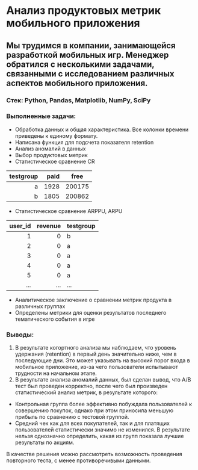 # Анализ продуктовых метрик мобильного приложения
## Мы трудимся в компании, занимающейся разработкой мобильных игр. Менеджер обратился с несколькими задачами, связанными с исследованием различных аспектов мобильного приложения.
### Стек: Python, Pandas, Matplotlib, NumPy, SciPy
### Выполненные задачи:
+ Обработка данных и общая характеристика. Все колонки времени приведены к единому формату.
+ Написана функция для подсчета показателя retention
+ Анализ аномалий в данных
+ Выбор продуктовых метрик
+ Статистическое сравнение CR
 
| testgroup	| paid	| free |
|-------------:|------------:|----------------------|
|	a	| 1928 |	200175 |
|	b	| 1805	| 200862 |

+ Статистическое сравнение ARPPU, ARPU

 | user_id	| revenue	| testgroup |
|-------------:|------------:|----------------------|
|	1	| 0 |	b |
|	2	| 0	| a |
|	3	| 0 |	a |
|	4	| 0 |	a |
|	5	| 0 |	a |
|	...	| ... |	... |

+ Аналитическое заключение о сравнении метрик продукта в различных группах
+ Определены метрики для оценки результатов последнего тематического события в игре

### Выводы:
1. В результате когортного анализа мы наблюдаем, что уровень удержания (retention) в первый день значительно ниже, чем в последующие дни. Это может указывать на высокий порог входа в мобильное приложение, из-за чего пользователи испытывают трудности на начальном этапе.
2. В результате анализа аномалий данных, был сделан вывод, что A/B тест был проведен корректно, после чего был произведен статистический анализ метрик, в результате которого:

 - Контрольная группа более эффективно побуждала пользователей к совершению покупок, однако при этом приносила меньшую прибыль по сравнению с тестовой группой.
 - Средний чек как для всех покупателей, так и для платящих пользователей статистически значимо не изменился.
В результате нельзя однозначно определить, какая из групп показала лучшие результаты по акциям.

В качестве решения можно рассмотреть возможность проведения повторного теста, с менее противоречивыми данными.
